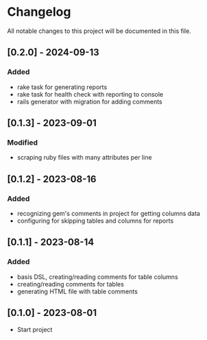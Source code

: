 # Changelog
All notable changes to this project will be documented in this file.

## [0.2.0] - 2024-09-13
### Added
- rake task for generating reports
- rake task for health check with reporting to console
- rails generator with migration for adding comments

## [0.1.3] - 2023-09-01
### Modified
- scraping ruby files with many attributes per line

## [0.1.2] - 2023-08-16
### Added
- recognizing gem's comments in project for getting columns data
- configuring for skipping tables and columns for reports

## [0.1.1] - 2023-08-14
### Added
- basis DSL, creating/reading comments for table columns
- creating/reading comments for tables
- generating HTML file with table comments

## [0.1.0] - 2023-08-01
- Start project
